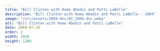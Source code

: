 ```yaml
---
title: "Bill Clinton with Huma Abedin and Patti LaBelle"
description: "Bill Clinton with Huma Abedin and Patti LaBelle - 2004"
image: "/src/assets/2004-dnc/02_2004-dnc.webp"
alt: "Bill Clinton with Huma Abedin and Patti LaBelle"
date: 2004-07-26
order: 2
width: 1920
height: 1280
---
```

